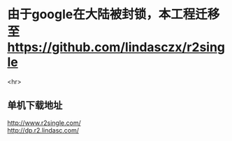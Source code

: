 # 由于google在大陆被封锁，本工程迁移至 https://github.com/lindasczx/r2single #


&lt;hr&gt;


## 单机下载地址 ##
http://www.r2single.com/<br>
<a href='http://dp.r2.lindasc.com/'>http://dp.r2.lindasc.com/</a>